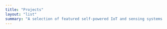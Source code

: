 ```yaml
---
title: "Projects"
layout: "list"
summary: "A selection of featured self-powered IoT and sensing systems."
---
```

